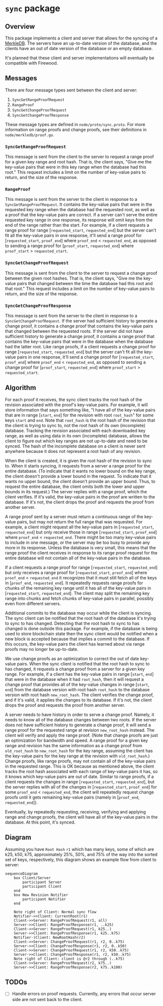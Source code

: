# `sync` package

## Overview

This package implements a client and server that allows for the syncing of a [MerkleDB](../merkledb/README.md).
The servers have an up-to-date version of the database, and the clients have an out of date version of the database or an empty database.

It's planned that these client and server implementations will eventually be compatible with Firewood.

## Messages

There are four message types sent between the client and server:

1. `SyncGetRangeProofRequest`
2. `RangeProof`
3. `SyncGetChangeProofRequest`
4. `SyncGetChangeProofResponse`

These message types are defined in `node/proto/sync.proto`.
For more information on range proofs and change proofs, see their definitions in `node/merkledb/proof.go`.

### `SyncGetRangeProofRequest`

This message is sent from the client to the server to request a range proof for a given key range and root hash.
That is, the client says, "Give me the key-value pairs that were in this key range when the database had this root."
This request includes a limit on the number of key-value pairs to return, and the size of the response.

### `RangeProof`

This message is sent from the server to the client in response to a `SyncGetRangeProofRequest`.
It contains the key-value pairs that were in the requested key range when the database had the requested root, 
as well as a proof that the key-value pairs are correct.
If a server can't serve the entire requested key range in one response, its response will omit keys from the
end of the range rather than the start.
For example, if a client requests a range proof for range [`requested_start`, `requested_end`] but the server
can't fit all the key-value pairs in one response, it'll send a range proof for [`requested_start`, `proof_end`] where `proof_end` < `requested_end`, 
as opposed to sending a range proof for [`proof_start`, `requested_end`] where `proof_start` > `requested_start`.

### `SyncGetChangeProofRequest`

This message is sent from the client to the server to request a change proof between the given root hashes.
That is, the client says, "Give me the key-value pairs that changed between the time the database had this root and that root." 
This request includes a limit on the number of key-value pairs to return, and the size of the response.

### `SyncGetChangeProofResponse`

This message is sent from the server to the client in response to a `SyncGetChangeProofRequest`.
If the server had sufficient history to generate a change proof, it contains a change proof that contains 
the key-value pairs that changed between the requested roots.
If the server did not have sufficient history to generate a change proof, it contains a range proof that
contains the key-value pairs that were in the database when the database had the latter root.
Like range proofs, if a client requests a change proof for range [`requested_start`, `requested_end`] but
the server can't fit all the key-value pairs in one response,
it'll send a change proof for [`requested_start`, `proof_end`] where `proof_end` < `requested_end`, 
as opposed to sending a change proof for [`proof_start`, `requested_end`] where `proof_start` > `requested_start`.

## Algorithm

For each proof it receives, the sync client tracks the root hash of the revision associated with the proof's key-value pairs.
For example, it will store information that says something like, "I have all of the key-value pairs that
are in range [`start`, `end`] for the revision with root `root_hash`" for some keys `start` and `end`.
Note that `root_hash` is the root hash of the revision that the client is trying to sync to, not the 
root hash of its own (incomplete) database.
Tracking the revision associated with each downloaded key range, as well as using data in its own 
(incomplete) database, allows the client to figure out which key ranges are not up-to-date and need to be synced.
The hash of the incomplete database on a client is never sent anywhere because it does not represent a root hash of any revision.

When the client is created, it is given the root hash of the revision to sync to.
When it starts syncing, it requests from a server a range proof for the entire database.
(To indicate that it wants no lower bound on the key range, the client doesn't provide a lower bound in the request.
To indicate that it wants no upper bound, the client doesn't provide an upper bound. 
Thus, to request the entire database, the client omits both the lower and upper bounds in its request.)
The server replies with a range proof, which the client verifies.
If it's valid, the key-value pairs in the proof are written to the database.
If it's not, the client drops the proof and requests the proof from another server. 

A range proof sent by a server must return a continuous range of the key-value pairs, but may not 
return the full range that was requested.
For example, a client might request all the key-value pairs in [`requested_start`, `requested_end`] 
but only receive those in range [`requested_start`, `proof_end`] where `proof_end` < `requested_end`.
There might be too many key-value pairs to include in one message, or the server may be too busy to provide any more in its response.
Unless the database is very small, this means that the range proof the client receives in response to
 its range proof request for the entire database will not contain all of the key-value pairs in the database.

If a client requests a range proof for range [`requested_start`, `requested_end`] but only receives 
a range proof for [`requested_start`, `proof_end`] where `proof_end` < `requested_end`
it recognizes that it must still fetch all of the keys in [`proof_end`, `requested_end`]. 
It repeatedly requests range proofs for chunks of the remaining key range until it has all of the 
key-value pairs in [`requested_start`, `requested_end`].
The client may split the remaining key range into chunks and fetch chunks of key-value pairs in parallel, possibly even from different servers.

Additional commits to the database may occur while the client is syncing.
The sync client can be notified that the root hash of the database it's trying to sync to has changed.
Detecting that the root hash to sync to has changed is done outside this package.
For example, if the database is being used to store blockchain state then the sync client would be 
notified when a new block is accepted because that implies a commit to the database.
If this occurs, the key-value pairs the client has learned about via range proofs may no longer be up-to-date.

We use change proofs as an optimization to correct the out of date key-value pairs.
When the sync client is notified that the root hash to sync to has changed, it requests a change proof 
from a server for a given key range.
For example, if a client has the key-value pairs in range [`start`, `end`] that were in the database 
when it had `root_hash`, then it will request a change proof that provides all of the key-value changes 
in range [`start`, `end`] from the database version with root hash `root_hash` to the database version with root hash `new_root_hash`.
The client verifies the change proof, and if it's valid, it applies the changes to its database.
If it's not, the client drops the proof and requests the proof from another server.

A server needs to have history in order to serve a change proof.
Namely, it needs to know all of the database changes between two roots.
If the server does not have sufficient history to generate a change proof, it will send a range proof for
the requested range at revision `new_root_hash` instead.
The client will verify and apply the range proof. (Note that change proofs are just an optimization for bandwidth and speed.
A range proof for a given key range and revision has the same information as a change proof from
`old_root_hash` to `new_root_hash` for the key range, assuming the client has the key-value pairs 
for the key range at the revision with `old_root_hash`.) 
Change proofs, like range proofs, may not contain all of the key-value pairs in the requested range. 
This is OK because as mentioned above, the client tracks the root hash associated with each range of 
key-value pairs it has, so it knows which key-value pairs are out of date. 
Similar to range proofs, if a client requests the changes in range [`requested_start`, `requested_end`],
but the server replies with all of the changes in [`requested_start`, `proof_end`] for some `proof_end` < `requested_end`, 
the client will repeatedly request change proofs until it gets remaining key-value pairs (namely in [`proof_end`, `requested_end`]). 

Eventually, by repeatedly requesting, receiving, verifying and applying range and change proofs,
the client will have all of the key-value pairs in the database.
At this point, it's synced.

## Diagram


Assuming you have `Root Hash` `r1` which has many keys, some of which are k25, k50, k75,
approximately 25%, 50%, and 75% of the way into the sorted set of keys, respectively, 
this diagram shows an example flow from client to server:

```mermaid
sequenceDiagram
    box Client/Server
        participant Server
        participant Client
    end
    box New Revision Notifier
        participant Notifier
    end

    Note right of Client: Normal sync flow
    Notifier->>Client: CurrentRoot(r1)
    Client->>Server: RangeProofRequest(r1, all)
    Server->>Client: RangeProofResponse(r1, ..k25)
    Client->>Server: RangeProofRequest(r1, k25..)
    Server->>Client: RangeProofResponse(r1, k25..k75)
    Notifier-)Client: NewRootHash(r2)
    Client->>Server: ChangeProofRequest(r1, r2, 0..k75)
    Server->>Client: ChangeProofResponse(r1, r2, 0..k50)
    Client->>Server: ChangeProofRequest(r1, r2, k50..k75)
    Server->>Client: ChangeProofResponse(r1, r2, k50..k75)
    Note right of Client: client is @r2 through (..k75)
    Client->>Server: RangeProofRequest(r2, k75..)
    Server->>Client: RangeProofResponse(r2, k75..k100)
```

## TODOs

- [ ] Handle errors on proof requests.  Currently, any errors that occur server side are not sent back to the client.
